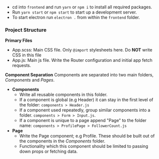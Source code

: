 - cd into `frontend` and run `yarn` or `npm i` to install all required packages.
- Run `yarn start` or `npm start` to start up a development server.
- To start electron run `electron .` from within the `frontend` folder.

### Project Structure
**Primary Files**
- App.scss: Main CSS file. Only `@import` stylesheets here. Do **NOT** write CSS in this file
- App.js: Main js file. Write the Router configuration and initial app fetch requests.

**Component Separation**
Components are separated into two main folders, *Components* and *Pages*.
- **Components**
  - Write all reusable components in this folder. 
  - If a component is global (e.g Header) it can stay in the first level of the folder: `components > Header.js`
  - If a component used repeatedly, group similar components into a folder. `components > Form > Input.js`.
  - If a component is unique to a page append "Page" to the folder name: `components > ProfilePage > FollowerCount.js`
- **Page**
  - Write the Page component; e.g Profile. These should be built out of the components in the *Components* folder.
  - Functionality which this component should be limited to passing down props or fetching data.
